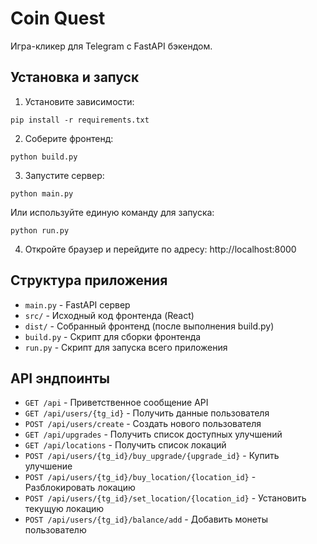 
# Coin Quest

Игра-кликер для Telegram с FastAPI бэкендом.

## Установка и запуск

1. Установите зависимости:
```
pip install -r requirements.txt
```

2. Соберите фронтенд:
```
python build.py
```

3. Запустите сервер:
```
python main.py
```

Или используйте единую команду для запуска:
```
python run.py
```

4. Откройте браузер и перейдите по адресу: http://localhost:8000

## Структура приложения

- `main.py` - FastAPI сервер
- `src/` - Исходный код фронтенда (React)
- `dist/` - Собранный фронтенд (после выполнения build.py)
- `build.py` - Скрипт для сборки фронтенда
- `run.py` - Скрипт для запуска всего приложения

## API эндпоинты

- `GET /api` - Приветственное сообщение API
- `GET /api/users/{tg_id}` - Получить данные пользователя
- `POST /api/users/create` - Создать нового пользователя
- `GET /api/upgrades` - Получить список доступных улучшений
- `GET /api/locations` - Получить список локаций
- `POST /api/users/{tg_id}/buy_upgrade/{upgrade_id}` - Купить улучшение
- `POST /api/users/{tg_id}/buy_location/{location_id}` - Разблокировать локацию
- `POST /api/users/{tg_id}/set_location/{location_id}` - Установить текущую локацию
- `POST /api/users/{tg_id}/balance/add` - Добавить монеты пользователю
